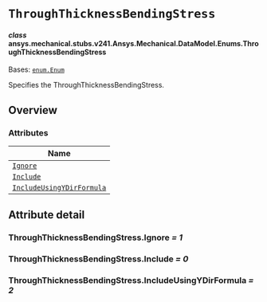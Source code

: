 <!-- vale off -->

<a id="throughthicknessbendingstress"></a>

# `ThroughThicknessBendingStress`

<a id="ansys.mechanical.stubs.v241.Ansys.Mechanical.DataModel.Enums.ThroughThicknessBendingStress"></a>

#### *class* ansys.mechanical.stubs.v241.Ansys.Mechanical.DataModel.Enums.ThroughThicknessBendingStress

Bases: [`enum.Enum`](https://docs.python.org/3/library/enum.html#enum.Enum)

Specifies the ThroughThicknessBendingStress.

<!-- !! processed by numpydoc !! -->

<a id="overview"></a>

## Overview

### Attributes

| Name |
| ------------------------------------------------------------------------------------- |
| [`Ignore`](#ThroughThicknessBendingStress.Ignore) |
| [`Include`](#ThroughThicknessBendingStress.Include) |
| [`IncludeUsingYDirFormula`](#ThroughThicknessBendingStress.IncludeUsingYDirFormula) |

<a id="attribute-detail"></a>

## Attribute detail

<a id="ThroughThicknessBendingStress.Ignore"></a>

### ThroughThicknessBendingStress.Ignore *= 1*

<a id="ThroughThicknessBendingStress.Include"></a>

### ThroughThicknessBendingStress.Include *= 0*

<a id="ThroughThicknessBendingStress.IncludeUsingYDirFormula"></a>

### ThroughThicknessBendingStress.IncludeUsingYDirFormula *= 2*

<!-- vale on -->
